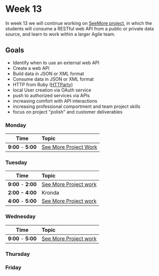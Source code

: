 # Week 13

In week 13 we will continue working on [SeeMore project](see-more.md), in which the students will consume a RESTful web API from a public or private data source, and learn to work within a larger Agile team.

## Goals
- Identify when to use an external web API
- Create a web API
- Build data in JSON or XML format
- Consume data in JSON or XML format
- HTTP from Ruby ([HTTParty](https://github.com/jnunemaker/httparty))
- local User creation via OAuth service
- push to authorized services via APIs
- increasing comfort with API interactions
- increasing professional comportment and team project skills
- focus on project "polish" and customer deliverables

### Monday

| Time              | Topic               |
|:-----------------:|:--------------------|
| **9:00** - **5:00** | [See More Project Work](see-more.md) |

### Tuesday

| Time              | Topic               |
|:-----------------:|:--------------------|
| **9:00** - **2:00** | [See More Project work](see-more.md) |
| **2:00 - 4:00**      | Kronda |
| **4:00** - **5:00** | [See More Project work](see-more.md) |

### Wednesday

| Time              | Topic               |
|:-----------------:|:--------------------|
| **9:00** - **5:00** | [See More Project work](see-more.md) |

### Thursday


### Friday
